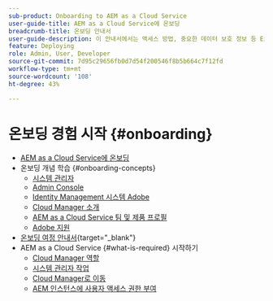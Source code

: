 ```yaml
---
sub-product: Onboarding to AEM as a Cloud Service
user-guide-title: AEM as a Cloud Service에 온보딩
breadcrumb-title: 온보딩 안내서
user-guide-description: 이 안내서에서는 액세스 방법, 중요한 데이터 보호 정보 등 Experience Manager as a Cloud Service를 시작하는 방법에 대한 요약을 제공합니다.
feature: Deploying
role: Admin, User, Developer
source-git-commit: 7d95c29656fb0d7d54f200546f8b5b664c7f12fd
workflow-type: tm+mt
source-wordcount: '108'
ht-degree: 43%

---
```



# 온보딩 경험 시작 {#onboarding}

+ [AEM as a Cloud Service에 온보딩](/help/onboarding/home.md)
+ 온보딩 개념 학습 {#onboarding-concepts}
   + [시스템 관리자](/help/onboarding/learn-concepts/system-administrator.md)
   + [Admin Console](/help/onboarding/learn-concepts/admin-console.md)
   + [Identity Management 시스템 Adobe](/help/onboarding/learn-concepts/ims.md)
   + [Cloud Manager 소개](/help/onboarding/learn-concepts/cloud-manager-introduction.md)
   + [AEM as a Cloud Service 팀 및 제품 프로필](/help/onboarding/learn-concepts/aem-cs-team-product-profiles.md)
   + [Adobe 지원](/help/onboarding/learn-concepts/onboarding-help-resources.md)
+ [온보딩 여정 안내서](https://experienceleague.adobe.com/docs/experience-manager-cloud-service/journey-onboarding/home.html){target=&quot;_blank&quot;}
+ AEM as a Cloud Service {#what-is-required} 시작하기
   + [Cloud Manager 역할](what-is-required/user-roles-permissions.md)
   + [시스템 관리자 작업](what-is-required/add-users-assign-cm-roles.md)
   + [Cloud Manager로 이동](what-is-required/navigate-to-cloud-manager.md)
   + [AEM 인스턴스에 사용자 액세스 권한 부여](/help/onboarding/what-is-required/accessing-aem-instance.md)
